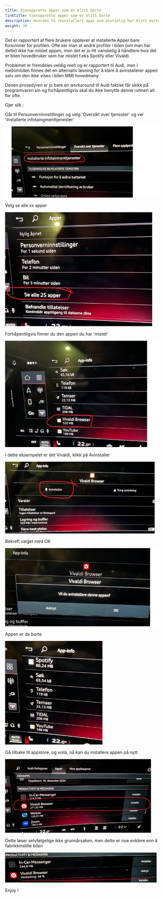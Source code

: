 ```yaml
---
title: Gjenopprette apper som er blitt borte
linktitle: Gjenopprette apper som er blitt borte
description: Hvordan få reinstallert apps som plutselig har blitt borte fra MMI profilen
weight: 30
---
```


Det er rapportert at flere brukere opplever at installerte Apper bare forsvinner for profilen. Ofte ser man at andre profiler i bilen (om man har dette) ikke har mistet appen, men det er jo litt vanskelig å håndtere hvis det er bilen hovedbruker som har mistet f.eks Spotify eller Vivaldi.

Problemet er fremdeles veldig reelt og er rapportert til Audi, men i mellomtiden finnes det en alternativ løsning for å klare å avinstallerer appen selv om den ikke vises i bilen MMI hovedmeny.

Denen prosedyren er jo bare en workaround til Audi faktisk får skikk på programvaren sin og forhåpentligvis skal du ikke benytte denne rutinen alt for ofte.

Gjør slik :

Går til Personverninnstillinger og velg 'Oversikt over tjenester' og vel 'Installerte infotaingmenttjenester'

![alt text](image.png)

Velg se alle xx apper

![alt text](image-1.png)

Forhåpentligvis finner du den appen du har 'mistet'

![alt text](image-2.png)

I dette eksempelet er det Vivaldi, klikk på Avinstaller

![alt text](image-3.png)

Bekreft valget med OK

![alt text](image-4.png)

Appen er da borte

![alt text](image-5.png)

Gå tilbake til appstore, og voila, nå kan du installere appen på nytt

![alt text](image-6.png)

Dette løser selvfølgelige ikke grunnårsaken, men dette er noe enklere enn å fabrikkinstille bilen

![alt text](image-7.png)

Enjoy !









